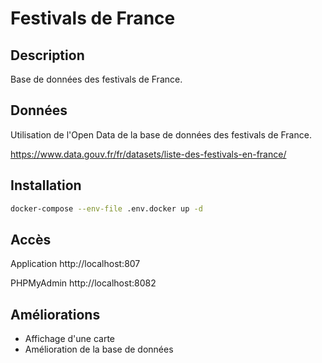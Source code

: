 # Festivals de France

## Description

Base de données des festivals de France.

## Données

Utilisation de l'Open Data de la base de données des festivals de France.

https://www.data.gouv.fr/fr/datasets/liste-des-festivals-en-france/

## Installation

```bash
docker-compose --env-file .env.docker up -d
```

## Accès

Application
http://localhost:807

PHPMyAdmin
http://localhost:8082


## Améliorations

- Affichage d'une carte
- Amélioration de la base de données